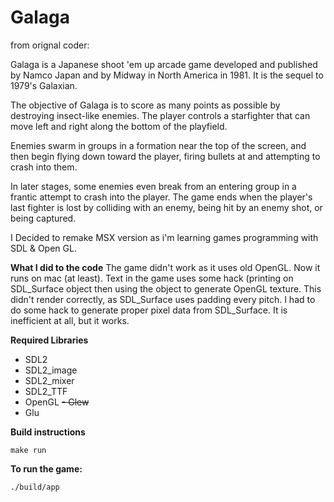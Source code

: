 # Galaga
from orignal coder:

Galaga is a Japanese shoot 'em up arcade game developed and published by Namco Japan and by Midway in North America in 1981.
It is the sequel to 1979's Galaxian.

The objective of Galaga is to score as many points as possible by destroying insect-like enemies.
The player controls a starfighter that can move left and right along the bottom of the playfield.

Enemies swarm in groups in a formation near the top of the screen, and then begin flying down toward the player, firing bullets at and attempting to crash into them.

In later stages, some enemies even break from an entering group in a frantic attempt to crash into the player. The game ends when the player's last fighter is lost by colliding with an enemy, being hit by an enemy shot, or being captured.

I Decided to remake MSX version as i'm learning games programming with SDL & Open GL.

<strong>What I did to the code</strong>
The game didn't work as it uses old OpenGL. Now it runs on mac (at least). Text in the game uses some hack (printing on SDL_Surface object then using the object to generate OpenGL texture. This didn't render correctly, as SDL_Surface uses padding every pitch. I had to do some hack to generate proper pixel data from SDL_Surface. It is inefficient at all, but it works.

<strong> Required Libraries </strong>
 - SDL2
 - SDL2_image
 - SDL2_mixer
 - SDL2_TTF
 - OpenGL
 ~~- Glew~~
 - Glu


 <strong> Build instructions </strong>

	make run

 <strong> To run the game: </strong>

`./build/app`

